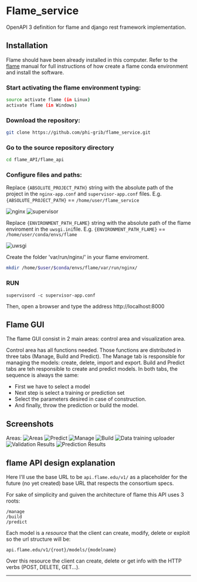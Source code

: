 # Flame_service
OpenAPI 3 definition for flame and django rest framework implementation.

## Installation

Flame should have been already installed in this computer. Refer to the [flame](https://github.com/phi-grib/flame) manual for full instructions of how create a flame conda environment and install the software. 

### Start activating the flame environment typing:

```sh
source activate flame (in Linux)
activate flame (in Windows)
```

### Download the repository:

```sh
git clone https://github.com/phi-grib/flame_service.git
```

### Go to the source repository directory 

```sh
cd flame_API/flame_api
```
### Configure files and paths:

Replace `{ABSOLUTE_PROJECT_PATH}` string  with the absolute path of the project in the `nginx-app.conf` and `supervisor-app.conf` files. E.g. `{ABSOLUTE_PROJECT_PATH}` == `/home/user/flame_service`

![nginx](img/nginx.gif)
![supervisor](img/supervisord.gif)

Replace `{ENVIRONMENT_PATH_FLAME}` string  with the absolute path of the flame enviroment in the `uwsgi.ini`file. E.g. `{ENVIRONMENT_PATH_FLAME}` == `/home/user/conda/envs/flame`

![uwsgi](img/uwsgi.gif)

Create the folder 'var/run/nginx/' in your flame enviroment.  

```sh
mkdir /home/$user/$conda/envs/flame/var/run/nginx/
```

### RUN

```
supervisord -c supervisor-app.conf
```

Then, open a browser and type the address http://localhost:8000

## Flame GUI
The flame GUI consist in 2 main areas: control area and visualization area.

Control area has all functions needed. Those functions are distributed in three tabs (Manage, Build and Predict). The Manage tab is responsible for managing the models: create, delete, import and export. Build and Predict tabs are teh responsible to create and predict models. In both tabs, the sequence is always the same:

- First we have to select a model
- Next step is select a training or prediction set
- Select the parameters desired in case of construction.
- And finally, throw the prediction or build the model.



## Screenshots

Areas:
![Areas](https://raw.githubusercontent.com/phi-grib/flame_API/master/img/areas.png)
![Predict](https://raw.githubusercontent.com/phi-grib/flame_API/master/img/Predict.png)
![Manage](https://raw.githubusercontent.com/phi-grib/flame_API/master/img/Manage.png)
![Build](https://raw.githubusercontent.com/phi-grib/flame_API/master/img/Buid.png)
![Data training uploader](https://raw.githubusercontent.com/phi-grib/flame_API/master/img/uploader.png)
![Validation Results](https://raw.githubusercontent.com/phi-grib/flame_API/master/img/Validation.png)
![Prediction Results](https://raw.githubusercontent.com/phi-grib/flame_API/master/img/Prediction.png)



## flame API design explanation
Here I'll use the base URL to be `api.flame.edu/v1/` as a placeholder for the future (no yet created) base URL that respects the consortium specs.

For sake of simplicity and guiven the architecture of flame this API uses 3 roots:

```
/manage
/build
/predict
```

Each model is a *resource* that the client can create, modify, delete or exploit so the url structure will be:

```
api.flame.edu/v1/{root}/models/{modelname}
```

Over this resource the client can create, delete or get info with the HTTP verbs (POST, DELETE, GET...).

----
<!---
## TODO

* Control errors **[Status_codes](https://www.django-rest-framework.org/api-guide/status-codes/)** for responses
* Use data **[validators](https://www.django-rest-framework.org/api-guide/validators/)** for requests and responses
* Write **[serializers](https://www.django-rest-framework.org/api-guide/serializers/)** to send and receive standardized data
* Review response schemas in `flameAPI.yml`

-----
## Docs

https://www.django-rest-framework.org/

[Serializer tutorial](https://www.django-rest-framework.org/tutorial/1-serialization/)
-->
